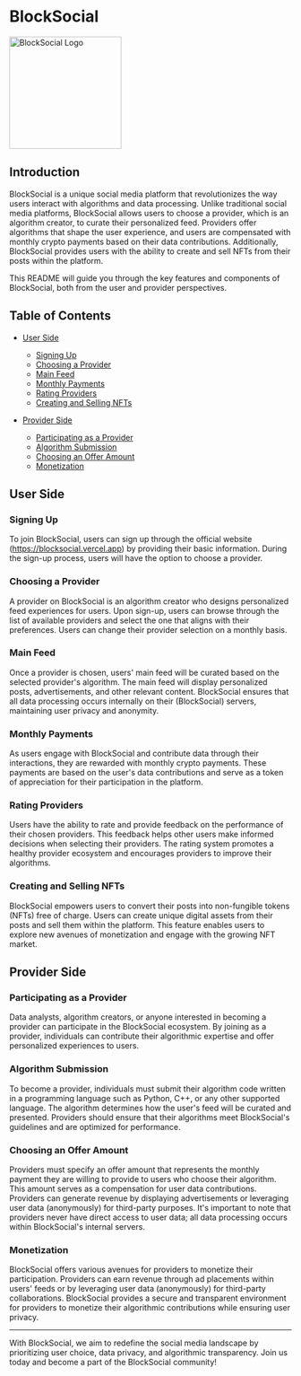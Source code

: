 # BlockSocial

<img src="https://blocksocial.vercel.app/bsicon.jpg" alt="BlockSocial Logo" width="200">

## Introduction

BlockSocial is a unique social media platform that revolutionizes the way users interact with algorithms and data processing. Unlike traditional social media platforms, BlockSocial allows users to choose a provider, which is an algorithm creator, to curate their personalized feed. Providers offer algorithms that shape the user experience, and users are compensated with monthly crypto payments based on their data contributions. Additionally, BlockSocial provides users with the ability to create and sell NFTs from their posts within the platform.

This README will guide you through the key features and components of BlockSocial, both from the user and provider perspectives.

## Table of Contents

- [User Side](#user-side)

  - [Signing Up](#signing-up)
  - [Choosing a Provider](#choosing-a-provider)
  - [Main Feed](#main-feed)
  - [Monthly Payments](#monthly-payments)
  - [Rating Providers](#rating-providers)
  - [Creating and Selling NFTs](#creating-and-selling-nfts)

- [Provider Side](#provider-side)
  - [Participating as a Provider](#participating-as-a-provider)
  - [Algorithm Submission](#algorithm-submission)
  - [Choosing an Offer Amount](#choosing-an-offer-amount)
  - [Monetization](#monetization)

## User Side

### Signing Up

To join BlockSocial, users can sign up through the official website (https://blocksocial.vercel.app) by providing their basic information. During the sign-up process, users will have the option to choose a provider.

### Choosing a Provider

A provider on BlockSocial is an algorithm creator who designs personalized feed experiences for users. Upon sign-up, users can browse through the list of available providers and select the one that aligns with their preferences. Users can change their provider selection on a monthly basis.

### Main Feed

Once a provider is chosen, users' main feed will be curated based on the selected provider's algorithm. The main feed will display personalized posts, advertisements, and other relevant content. BlockSocial ensures that all data processing occurs internally on their (BlockSocial) servers, maintaining user privacy and anonymity.

### Monthly Payments

As users engage with BlockSocial and contribute data through their interactions, they are rewarded with monthly crypto payments. These payments are based on the user's data contributions and serve as a token of appreciation for their participation in the platform.

### Rating Providers

Users have the ability to rate and provide feedback on the performance of their chosen providers. This feedback helps other users make informed decisions when selecting their providers. The rating system promotes a healthy provider ecosystem and encourages providers to improve their algorithms.

### Creating and Selling NFTs

BlockSocial empowers users to convert their posts into non-fungible tokens (NFTs) free of charge. Users can create unique digital assets from their posts and sell them within the platform. This feature enables users to explore new avenues of monetization and engage with the growing NFT market.

## Provider Side

### Participating as a Provider

Data analysts, algorithm creators, or anyone interested in becoming a provider can participate in the BlockSocial ecosystem. By joining as a provider, individuals can contribute their algorithmic expertise and offer personalized experiences to users.

### Algorithm Submission

To become a provider, individuals must submit their algorithm code written in a programming language such as Python, C++, or any other supported language. The algorithm determines how the user's feed will be curated and presented. Providers should ensure that their algorithms meet BlockSocial's guidelines and are optimized for performance.

### Choosing an Offer Amount

Providers must specify an offer amount that represents the monthly payment they are willing to provide to users who choose their algorithm. This amount serves as a compensation for user data contributions. Providers can generate revenue by displaying advertisements or leveraging user data (anonymously) for third-party purposes. It's important to note that providers never have direct access to user data; all data processing occurs within BlockSocial's internal servers.

### Monetization

BlockSocial offers various avenues for providers to monetize their participation. Providers can earn revenue through ad placements within users' feeds or by leveraging user data (anonymously) for third-party collaborations. BlockSocial provides a secure and transparent environment for providers to monetize their algorithmic contributions while ensuring user privacy.

---

With BlockSocial, we aim to redefine the social media landscape by prioritizing user choice, data privacy, and algorithmic transparency. Join us today and become a part of the BlockSocial community!

